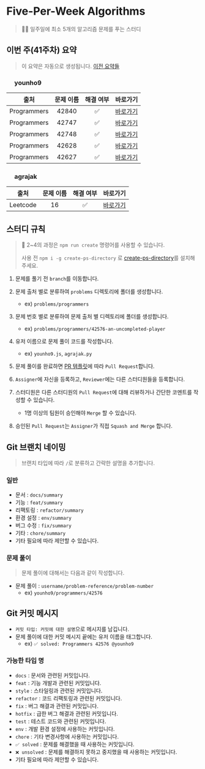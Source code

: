 # Five-Per-Week Algorithms

> 👨‍💻 일주일에 최소 5개의 알고리즘 문제를 푸는 스터디

<!-- Summary Start -->
## 이번 주(41주차) 요약
> 이 요약은 자동으로 생성됩니다.
[이전 요약들](https://github.com/five-per-week/algorithms/blob/master/LOG.md)

### <img src="https://avatars2.githubusercontent.com/u/48426991?v=4" height="17px" width="17px"> younho9
| 출처 | 문제 이름 | 해결 여부 | 바로가기 |
| :---: | :---: | :---: | :---: |
| Programmers | 42840  | ✅ | [바로가기](https://github.com/five-per-week/algorithms/pull/42) |
| Programmers | 42747  | ✅ | [바로가기](https://github.com/five-per-week/algorithms/pull/41) |
| Programmers | 42748  | ✅ | [바로가기](https://github.com/five-per-week/algorithms/pull/38) |
| Programmers | 42628  | ✅ | [바로가기](https://github.com/five-per-week/algorithms/pull/36) |
| Programmers | 42627  | ✅ | [바로가기](https://github.com/five-per-week/algorithms/pull/35) |



### <img src="https://avatars2.githubusercontent.com/u/16265376?v=4" height="17px" width="17px"> agrajak
| 출처 | 문제 이름 | 해결 여부 | 바로가기 |
| :---: | :---: | :---: | :---: |
| Leetcode | 16  | ✅ | [바로가기](https://github.com/five-per-week/algorithms/pull/39) |

<!-- Summary End -->

## 스터디 규칙

>📌 2~4의 과정은 `npm run create` 명령어를 사용할 수 있습니다. 
> 
> 사용 전 `npm i -g create-ps-directory` 로 [create-ps-directory](https://github.com/younho9/create-ps-directory)를 설치해주세요.

1.  문제를 풀기 전 `branch`를 이동합니다.

2.  문제 출처 별로 분류하여 `problems` 디렉토리에 폴더를 생성합니다.

    -   ex) `problems/programmers`

3.  문제 번호 별로 분류하여 문제 출처 별 디렉토리에 폴더를 생성합니다.

    -   ex) `problems/programmers/42576-an-uncompleted-player`

4.  유저 이름으로 문제 풀이 코드를 작성합니다.

    -   ex) `younho9.js`, `agrajak.py`

5.  문제 풀이를 완료하면 [PR 템플릿](https://github.com/five-per-week/algorithms/blob/master/.github/PULL_REQUEST_TEMPLATE.md)에 따라 `Pull Request`합니다.

6.  `Assigner`에 자신을 등록하고, `Reviewer`에는 다른 스터디원들을 등록합니다.

7.  스터디원은 다른 스터디원의 `Pull Request`에 대해 리뷰하거나 간단한 코멘트를 작성할 수 있습니다.

    -   1명 이상의 팀원이 승인해야 `Merge` 할 수 있습니다.

8.  승인된 `Pull Request`는 `Assigner`가 직접 `Squash and Merge` 합니다.

## Git 브랜치 네이밍

> 브랜치 타입에 따라 `/`로 분류하고 간략한 설명을 추가합니다.

### 일반

-   문서 : `docs/summary`
-   기능 : `feat/summary`
-   리팩토링 : `refactor/summary`
-   환경 설정 : `env/summary`
-   버그 수정 : `fix/summary`
-   기타 : `chore/summary`
-   기타 필요에 따라 제안할 수 있습니다.

### 문제 풀이

> 문제 풀이에 대해서는 다음과 같이 작성합니다.

-   문제 풀이 : `username/problem-reference/problem-number`
    -   ex) `younho9/programmers/42576`

## Git 커밋 메시지

-   `커밋 타입: 커밋에 대한 설명`으로 메시지를 남깁니다.
-   문제 풀이에 대한 커밋 메시지 끝에는 유저 이름을 태그합니다.
    -   ex) `✅ solved: Programmers 42576 @younho9`

### 가능한 타입 명

-   `docs` : 문서와 관련된 커밋입니다.
-   `feat` : 기능 개발과 관련된 커밋입니다.
-   `style` : 스타일링과 관련된 커밋입니다.
-   `refactor` : 코드 리팩토링과 관련된 커밋입니다.
-   `fix` : 버그 해결과 관련된 커밋입니다.
-   `hotfix` : 급한 버그 해결과 관련된 커밋입니다.
-   `test` : 테스트 코드와 관련된 커밋입니다.
-   `env` : 개발 환경 설정에 사용하는 커밋입니다.
-   `chore` : 기타 변경사항에 사용하는 커밋입니다.
-   `✅ solved` : 문제를 해결했을 때 사용하는 커밋입니다.
-   `❌ unsolved` : 문제를 해결하지 못하고 중지했을 때 사용하는 커밋입니다.
-   기타 필요에 따라 제안할 수 있습니다.

